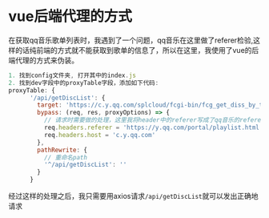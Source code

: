 # vue后端代理的方式
在获取qq音乐歌单列表时，我遇到了一个问题，qq音乐在这里做了referer检验,这样的话纯前端的方式就不能获取到歌单的信息了，所以在这里，我使用了vue的后端代理的方式来伪装。
```javascript
1. 找到config文件夹, 打开其中的index.js
2. 找到dev字段中的proxyTable字段，添加如下代码:
proxyTable: {
      '/api/getDiscList': {
        target: 'https://c.y.qq.com/splcloud/fcgi-bin/fcg_get_diss_by_tag.fcg', // 请求的目标
        bypass: (req, res, proxyOptions) => {
          // 请求时需要做的处理，这里我将header中的referer写成了qq音乐的referer
          req.headers.referer = 'https://y.qq.com/portal/playlist.html'
          req.headers.host = 'c.y.qq.com'
        },
        pathRewrite: {
          // 重命名path
          '^/api/getDiscList': ''
        }
      }
```
经过这样的处理之后，我只需要用axios请求`/api/getDiscList`就可以发出正确地请求

